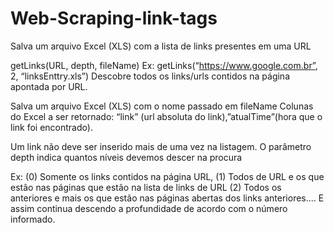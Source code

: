 # Web-Scraping-link-tags

Salva um arquivo Excel (XLS) com a lista de links presentes em uma URL

getLinks(URL, depth, fileName)
Ex: getLinks(“https://www.google.com.br”, 2, “linksEnttry.xls”)
Descobre todos os links/urls contidos na página apontada por URL.

Salva um arquivo Excel (XLS) com o nome passado em fileName
Colunas do Excel a ser retornado: “link” (url absoluta do link),”atualTime”(hora que o link foi
encontrado).

Um link não deve ser inserido mais de uma vez na listagem.
O parâmetro depth indica quantos níveis devemos descer na procura

Ex: (0) Somente os links contidos na página URL, (1) Todos de URL e os que estão nas
páginas que estão na lista de links de URL (2) Todos os anteriores e mais os que estão nas
páginas abertas dos links anteriores.... E assim continua descendo a profundidade de
acordo com o número informado.
